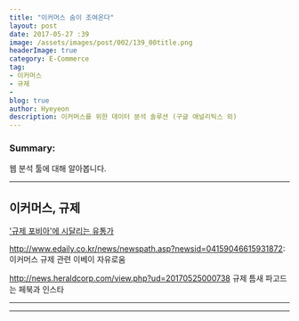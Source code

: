 ```yaml
---
title: "이커머스 숨이 조여온다"
layout: post
date: 2017-05-27 :39
image: /assets/images/post/002/139_00title.png
headerImage: true
category: E-Commerce
tag:
- 이커머스
- 규제
- 
blog: true
author: Hyeyeon
description: 이커머스를 위한 데이터 분석 솔루션 (구글 애널리틱스 외)
---
```


### Summary:

웹 분석 툴에 대해 알아봅니다.

---

## 이커머스, 규제

['규제 포비아'에 시달리는 유통가](http://www.mt.co.kr/view/mtview.php?type=1&no=2017052217251642263&outlink=1)

http://www.edaily.co.kr/news/newspath.asp?newsid=04159046615931872: 이커머스 규제 관련 이베이 자유로움

http://news.heraldcorp.com/view.php?ud=20170525000738
규제 틈새 파고드는 페북과 인스타

---



---
